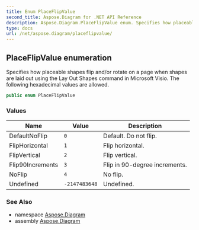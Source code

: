 ```yaml
---
title: Enum PlaceFlipValue
second_title: Aspose.Diagram for .NET API Reference
description: Aspose.Diagram.PlaceFlipValue enum. Specifies how placeable shapes flip and/or rotate on a page when shapes are laid out using the Lay Out Shapes command in Microsoft Visio. The following hexadecimal values are allowed
type: docs
url: /net/aspose.diagram/placeflipvalue/
---
```

## PlaceFlipValue enumeration

Specifies how placeable shapes flip and/or rotate on a page when shapes are laid out using the Lay Out Shapes command in Microsoft Visio. The following hexadecimal values are allowed.

```csharp
public enum PlaceFlipValue
```

### Values

| Name | Value | Description |
| --- | --- | --- |
| DefaultNoFlip | `0` | Default. Do not flip. |
| FlipHorizontal | `1` | Flip horizontal. |
| FlipVertical | `2` | Flip vertical. |
| Flip90Increments | `3` | Flip in 90-degree increments. |
| NoFlip | `4` | No flip. |
| Undefined | `-2147483648` | Undefined. |

### See Also

* namespace [Aspose.Diagram](../../aspose.diagram/)
* assembly [Aspose.Diagram](../../)


